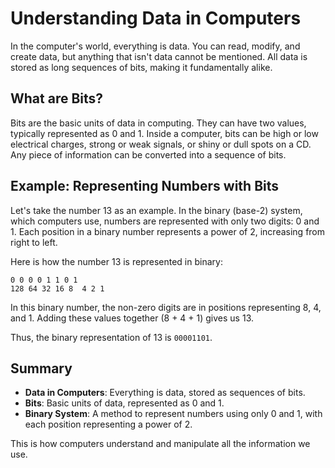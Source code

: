# Understanding Data in Computers

In the computer's world, everything is data. You can read, modify, and create data, but anything that isn't data cannot be mentioned. All data is stored as long sequences of bits, making it fundamentally alike.

## What are Bits?

Bits are the basic units of data in computing. They can have two values, typically represented as 0 and 1. Inside a computer, bits can be high or low electrical charges, strong or weak signals, or shiny or dull spots on a CD. Any piece of information can be converted into a sequence of bits.

## Example: Representing Numbers with Bits

Let's take the number 13 as an example. In the binary (base-2) system, which computers use, numbers are represented with only two digits: 0 and 1. Each position in a binary number represents a power of 2, increasing from right to left.

Here is how the number 13 is represented in binary:

```
0 0 0 0 1 1 0 1
128 64 32 16 8  4 2 1
```

In this binary number, the non-zero digits are in positions representing 8, 4, and 1. Adding these values together (8 + 4 + 1) gives us 13.

Thus, the binary representation of 13 is `00001101`.

## Summary

- **Data in Computers**: Everything is data, stored as sequences of bits.
- **Bits**: Basic units of data, represented as 0 and 1.
- **Binary System**: A method to represent numbers using only 0 and 1, with each position representing a power of 2.

This is how computers understand and manipulate all the information we use.
